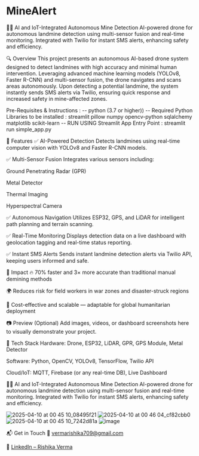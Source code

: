 # MineAlert
🧠🚁 AI and IoT-Integrated Autonomous Mine Detection
AI-powered drone for autonomous landmine detection using multi-sensor fusion and real-time monitoring. Integrated with Twilio for instant SMS alerts, enhancing safety and efficiency.

🔍 Overview
This project presents an autonomous AI-based drone system designed to detect landmines with high accuracy and minimal human intervention. Leveraging advanced machine learning models (YOLOv8, Faster R-CNN) and multi-sensor fusion, the drone navigates and scans areas autonomously. Upon detecting a potential landmine, the system instantly sends SMS alerts via Twilio, ensuring quick response and increased safety in mine-affected zones.

Pre-Requisites & Instructions :
-- python (3.7 or higher))
-- Required Python Libraries to be installed : streamlit
                                               pillow
                                               numpy
                                               opencv-python
                                               sqlalchemy
                                               matplotlib
                                               scikit-learn 
-- RUN USING Streamlit App Entry Point : streamlit run simple_app.py


🚀 Features
✅ AI-Powered Detection
Detects landmines using real-time computer vision with YOLOv8 and Faster R-CNN models.

✅ Multi-Sensor Fusion
Integrates various sensors including:

Ground Penetrating Radar (GPR)

Metal Detector

Thermal Imaging

Hyperspectral Camera

✅ Autonomous Navigation
Utilizes ESP32, GPS, and LiDAR for intelligent path planning and terrain scanning.

✅ Real-Time Monitoring
Displays detection data on a live dashboard with geolocation tagging and real-time status reporting.

✅ Instant SMS Alerts
Sends instant landmine detection alerts via Twilio API, keeping users informed and safe.

🌟 Impact
🔥 70% faster and 3× more accurate than traditional manual demining methods

🌍 Reduces risk for field workers in war zones and disaster-struck regions

💸 Cost-effective and scalable — adaptable for global humanitarian deployment

📷 Preview (Optional)
Add images, videos, or dashboard screenshots here to visually demonstrate your project.

📁 Tech Stack
Hardware: Drone, ESP32, LiDAR, GPR, GPS Module, Metal Detector

Software: Python, OpenCV, YOLOv8, TensorFlow, Twilio API

Cloud/IoT: MQTT, Firebase (or any real-time DB), Live Dashboard

🧠🚁 AI and IoT-Integrated Autonomous Mine Detection
AI-powered drone for autonomous landmine detection using multi-sensor fusion and real-time monitoring. Integrated with Twilio for instant SMS alerts, enhancing safety and efficiency.




![2025-04-10 at 00 45 10_08495f21](https://github.com/user-attachments/assets/141eda00-912d-402f-9c6d-43af187d2b37)
![2025-04-10 at 00 46 04_cf82cbb0](https://github.com/user-attachments/assets/487c8496-df56-45b2-a0e4-99a17be688f8)
![2025-04-10 at 00 45 10_7242d81a](https://github.com/user-attachments/assets/81981b9e-726d-47fd-bed0-ac619aa918a5)
![image](https://github.com/user-attachments/assets/38790811-9ec2-43c0-97e3-8fac6525d5d4)


📬 Get in Touch
📧 vermarishika709@gmail.com

🔗 [LinkedIn – Rishika Verma](https://www.linkedin.com/in/rishika-verma-49b366287?utm_source=share&utm_campaign=share_via&utm_content=profile&utm_medium=android_app)


